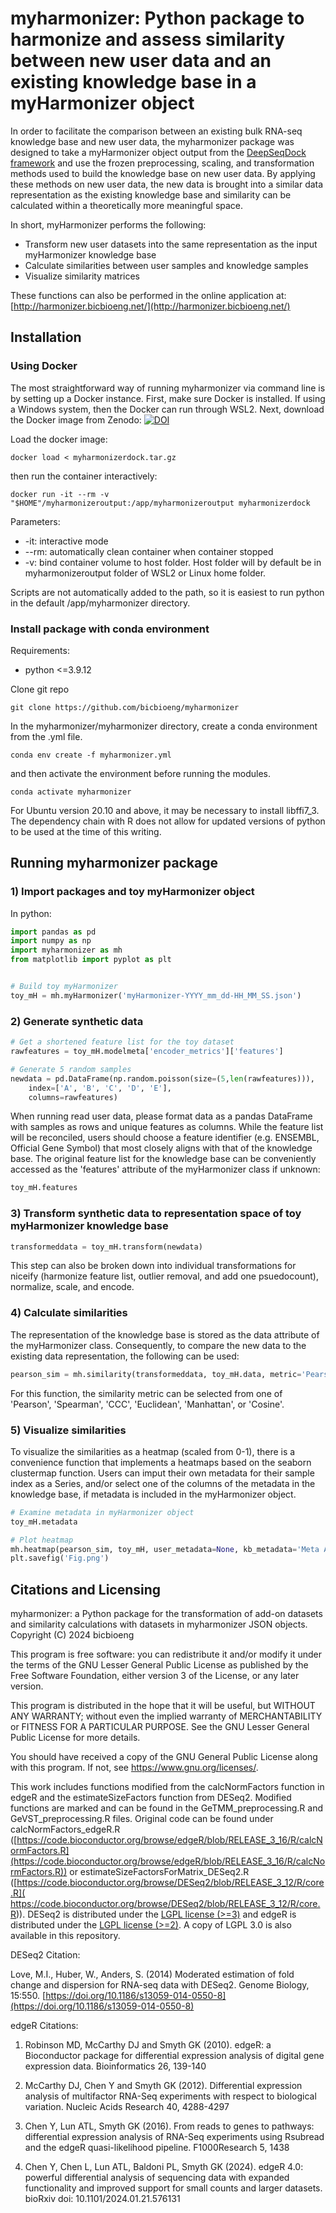 # myharmonizer: Python package to harmonize and assess similarity between new user data and an existing knowledge base in a myHarmonizer object

In order to facilitate the comparison between an existing bulk RNA-seq knowledge base and new user data, the myharmonizer package was designed to take
a myHarmonizer object output from the [DeepSeqDock framework](https://github.com/bicbioeng/DeepSeqDock) and use the frozen preprocessing, 
scaling, and transformation methods used to build the knowledge base on new user data. By applying these methods on new user data, the new data 
is brought into a similar data representation as the existing knowledge base and similarity can be calculated within a theoretically more meaningful
space. 

In short, myHarmonizer performs the following:
* Transform new user datasets into the same representation as the input myHarmonizer knowledge base
* Calculate similarities between user samples and knowledge samples
* Visualize similarity matrices

These functions can also be performed in the online application at: [http://harmonizer.bicbioeng.net/](http://harmonizer.bicbioeng.net/)

## Installation
### Using Docker

The most straightforward way of running myharmonizer via command line is by setting up a Docker instance. First, make sure Docker is installed. If using a Windows system, then the Docker can run through WSL2. Next, download the Docker image from Zenodo: [![DOI](https://zenodo.org/badge/DOI/10.5281/zenodo.10119419.svg)](https://doi.org/10.5281/zenodo.10119419)

Load the docker image:

```
docker load < myharmonizerdock.tar.gz
```

then run the container interactively:

```
docker run -it --rm -v "$HOME"/myharmonizeroutput:/app/myharmonizeroutput myharmonizerdock
```
Parameters:
 - -it: interactive mode
 - --rm: automatically clean container when container stopped
 - -v: bind container volume to host folder. Host folder will by default be in myharmonizeroutput folder of WSL2 or Linux home folder.
 
 Scripts are not automatically added to the path, so it is easiest to run python in the default /app/myharmonizer directory. 
 
### Install package with conda environment

Requirements:
 - python <=3.9.12  

Clone git repo
```
git clone https://github.com/bicbioeng/myharmonizer
```
In the myharmonizer/myharmonizer directory, create a conda environment from the .yml file.

```
conda env create -f myharmonizer.yml
```

and then activate the environment before running the modules.

```
conda activate myharmonizer
```

For Ubuntu version 20.10 and above, it may be necessary to install libffi7_3. The dependency chain with R does not allow for updated versions of python to be used at the time of this writing.

## Running myharmonizer package
### 1) Import packages and toy myHarmonizer object

In python:
```python
import pandas as pd
import numpy as np
import myharmonizer as mh
from matplotlib import pyplot as plt


# Build toy myHarmonizer
toy_mH = mh.myHarmonizer('myHarmonizer-YYYY_mm_dd-HH_MM_SS.json')
```

### 2) Generate synthetic data
```python
# Get a shortened feature list for the toy dataset
rawfeatures = toy_mH.modelmeta['encoder_metrics']['features']

# Generate 5 random samples
newdata = pd.DataFrame(np.random.poisson(size=(5,len(rawfeatures))), 
    index=['A', 'B', 'C', 'D', 'E'],
    columns=rawfeatures)
```

When running read user data, please format data as a pandas DataFrame with samples as rows
and unique features as columns. While the feature list will be reconciled, users should choose a 
feature identifier (e.g. ENSEMBL, Official Gene Symbol) that most closely aligns with that
of the knowledge base. The original feature list for the knowledge base can be conveniently
accessed as the 'features' attribute of the myHarmonizer class if unknown:

```python
toy_mH.features
```

### 3) Transform synthetic data to representation space of toy myHarmonizer knowledge base
```python
transformeddata = toy_mH.transform(newdata)
```
This step can also be broken down into individual transformations for niceify (harmonize feature list,
outlier removal, and add one psuedocount), normalize, scale, and encode.

### 4) Calculate similarities

The representation of the knowledge base is stored as the data attribute of the myHarmonizer class. Consequently,
to compare the new data to the existing data representation, the following can be used:

```python
pearson_sim = mh.similarity(transformeddata, toy_mH.data, metric='Pearson')
```

For this function, the similarity metric can be selected from one of 'Pearson', 'Spearman', 'CCC', 'Euclidean', 'Manhattan', 
or 'Cosine'.

### 5) Visualize similarities

To visualize the similarities as a heatmap (scaled from 0-1), there is a convenience function that implements a heatmaps based on the
seaborn clustermap function. Users can imput their own metadata for their sample index as a Series, and/or select one of the columns 
of the metadata in the knowledge base, if metadata is included in the myHarmonizer object.

```python
# Examine metadata in myHarmonizer object
toy_mH.metadata

# Plot heatmap
mh.heatmap(pearson_sim, toy_mH, user_metadata=None, kb_metadata='Meta A')
plt.savefig('Fig.png')
```

## Citations and Licensing

myharmonizer: a Python package for the transformation of add-on datasets and similarity calculations with datasets in myharmonizer JSON objects. \
Copyright (C) 2024 bicbioeng

This program is free software: you can redistribute it and/or modify it under the terms of the GNU Lesser General Public License as published by the Free Software Foundation, either version 3 of the License, or any later version.

This program is distributed in the hope that it will be useful, but WITHOUT ANY WARRANTY; without even the implied warranty of MERCHANTABILITY or FITNESS FOR A PARTICULAR PURPOSE.  See the GNU Lesser General Public License for more details.

You should have received a copy of the GNU General Public License along with this program.  If not, see <https://www.gnu.org/licenses/>.

This work includes functions modified from the calcNormFactors function in edgeR and the estimateSizeFactors function from DESeq2. Modified functions are marked and can be found in the GeTMM_preprocessing.R and GeVST_preprocessing.R files. Original code can be found under calcNormFactors_edgeR.R ([https://code.bioconductor.org/browse/edgeR/blob/RELEASE_3_16/R/calcNormFactors.R](https://code.bioconductor.org/browse/edgeR/blob/RELEASE_3_16/R/calcNormFactors.R)) or estimateSizeFactorsForMatrix_DESeq2.R ([https://code.bioconductor.org/browse/DESeq2/blob/RELEASE_3_12/R/core.R]( https://code.bioconductor.org/browse/DESeq2/blob/RELEASE_3_12/R/core.R)). DESeq2 is distributed under the [LGPL license (>=3)](https://www.gnu.org/licenses/lgpl-3.0.en.html) and edgeR is distributed under the [LGPL license (>=2)](https://www.gnu.org/licenses/old-licenses/lgpl-2.1.en.html). A copy of LGPL 3.0 is also available in this repository. 

DESeq2 Citation:

Love, M.I., Huber, W., Anders, S. (2014) Moderated estimation of fold change and dispersion for RNA-seq data with DESeq2. Genome Biology, 15:550. [https://doi.org/10.1186/s13059-014-0550-8](https://doi.org/10.1186/s13059-014-0550-8)  

edgeR Citations:

  1) Robinson MD, McCarthy DJ and Smyth GK (2010). edgeR: a Bioconductor package for differential
  expression analysis of digital gene expression data. Bioinformatics 26, 139-140

  2) McCarthy DJ, Chen Y and Smyth GK (2012). Differential expression analysis of multifactor RNA-Seq
  experiments with respect to biological variation. Nucleic Acids Research 40, 4288-4297

  3) Chen Y, Lun ATL, Smyth GK (2016). From reads to genes to pathways: differential expression
  analysis of RNA-Seq experiments using Rsubread and the edgeR quasi-likelihood pipeline.
  F1000Research 5, 1438

  4) Chen Y, Chen L, Lun ATL, Baldoni PL, Smyth GK (2024). edgeR 4.0: powerful differential analysis
  of sequencing data with expanded functionality and improved support for small counts and larger
  datasets. bioRxiv doi: 10.1101/2024.01.21.576131
